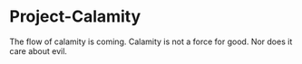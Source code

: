 # Project-Calamity
The flow of calamity is coming. Calamity is not a force for good. Nor does it care about evil.
